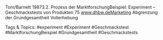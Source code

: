Tom/Barnett 19873.2. Prozess der MarktforschungBeispiel: Experiment –Geschmackstests von Produkten
75
www.dhbw.deMarketing
Abgrenzung der Grundgesamtheit
Vollerhebung

   Tags & Topics:
   #experiment
   #Experiment
   #Geschmackstest
   #MarktforschungBeispiel
   #Grundgesamtheit
   #Geschmackstests